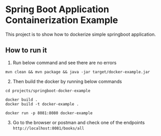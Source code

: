 # Spring Boot Application Containerization Example

<p>
This project is to show how to dockerize simple springboot application.
</p>

## How to run it
1. Run below command and see there are no errors
```
mvn clean && mvn package && java -jar target/docker-example.jar
```
2. Then build the docker by running below commands
```
cd projects/springboot-docker-example

docker build .
docker build -t docker-example .

docker run -p 8081:8080 docker-example
```

3. Go to the browser or postman and check one of the endpoints
   `http://localhost:8081/books/all`
